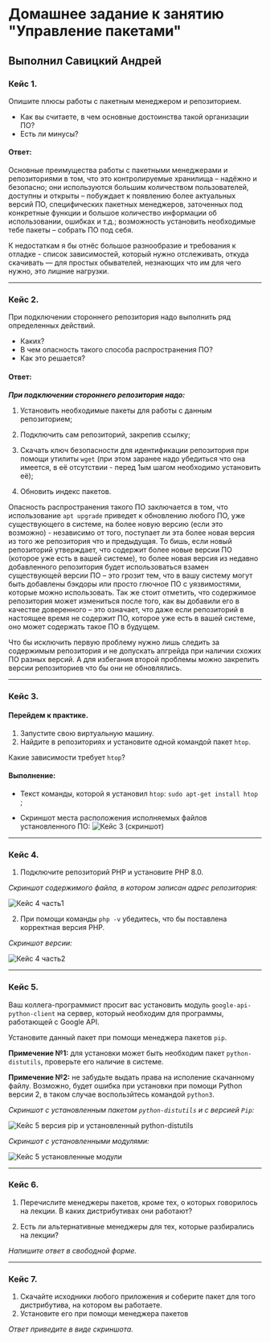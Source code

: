 # Домашнее задание к занятию "Управление пакетами"

## Выполнил Савицкий Андрей

### Кейс 1.

Опишите плюсы работы с пакетным менеджером и репозиторием.

* Как вы считаете, в чем основные достоинства такой организации ПО?
* Есть ли минусы?

#### Ответ:

Основные преимущества работы с пакетными менеджерами и репозиториями в том, что это контролируемые хранилища – надёжно и безопасно; они используются большим количеством пользователей, доступны и открыты – побуждает к появлению более актуальных версий ПО, специфических пакетных менеджеров, заточенных под конкретные функции и большое количество информации об использовании, ошибках и т.д.; возможность установить необходимые тебе пакеты – собрать ПО под себя.  

К недостаткам я бы отнёс большое разнообразие и требования к отладке - список зависимостей, который нужно отслеживать, откуда скачивать — для простых обывателей, незнающих что им для чего нужно, это лишние нагрузки.  

---

### Кейс 2.

При подключении стороннего репозитория надо выполнить ряд определенных действий.

* Каких?
* В чем опасность такого способа распространения ПО?
* Как это решается?

#### Ответ:

 ***При подключении стороннего репозитория надо:*** 

1) Установить необходимые пакеты для работы с данным репозиторием; 

2) Подключить сам репозиторий, закрепив ссылку; 

3) Скачать ключ безопасности для идентификации репозитория при помощи утилиты `wget` (при этом заранее надо убедиться что она имеется, в её отсутствии - перед 1ым шагом необходимо установить её);  

 4) Обновить индекс пакетов.  

 Опасность распространения такого ПО заключается в том, что использование `apt upgrade` приведет к обновлению любого ПО, уже существующего в системе, на более новую версию (если это возможно) - независимо от того, поступает ли эта более новая версия из того же репозитория что и предыдущая. То бишь, если новый репозиторий утверждает, что содержит более новые версии ПО (которое уже есть в вашей системе), то более новая версия из недавно добавленного репозитория будет использоваться взамен существующей версии ПО – это грозит тем, что в вашу систему могут быть добавлены бэкдоры или просто глючное ПО с уязвимостями, которые можно использовать. Так же стоит отметить, что содержимое репозитория может измениться после того, как вы добавили его в качестве доверенного – это означает, что даже если репозиторий в настоящее время не содержит ПО, которое уже есть в вашей системе, оно может содержать такое ПО в будущем.  

 Что бы исключить первую проблему нужно лишь следить за содержимым репозитория и не допускать апгрейда при наличии схожих ПО разных версий. А для избегания второй проблемы можно закрепить версии репозиториев что бы они не обновлялись.  

---

### Кейс 3.

#### Перейдем к практике.

1. Запустите свою виртуальную машину.
2. Найдите в репозиториях и установите одной командой пакет `htop`.

Какие зависимости требует `htop`?

#### Выполнение:

* Текст команды, которой я установил `htop`:
`sudo apt-get install htop` ; 

* Cкриншот места расположения исполняемых файлов установленного ПО:
![Кейс 3 (скриншот)](https://github.com/user-attachments/assets/e2850efe-dbe7-4336-93d2-fa74e6c1fb13)

---

### Кейс 4.

1. Подключите репозиторий PHP и установите PHP 8.0.

*Скриншот содержимого файла, в котором записан адрес репозитория:*

![Кейс 4  часть1](https://github.com/user-attachments/assets/71ff20ee-35e0-480d-b1b7-ae46665987b5)


2. При помощи команды `php -v` убедитесь, что бы поставлена корректная версия PHP.

*Скриншот версии:*

![Кейс 4  часть2](https://github.com/user-attachments/assets/0345d3ca-e0b2-47d6-ab14-1e6a7095319c)

---

### Кейс 5.

Ваш коллега-программист просит вас установить модуль `google-api-python-client` на сервер, который необходим для программы, работающей с Google API.

Установите данный пакет при помощи менеджера пакетов `pip`.

**Примечение №1:** для установки может быть необходим пакет `python-distutils`, проверьте его наличие в системе.

**Примечение №2:** не забудьте выдать права на исполение скачанному файлу. Возможно, будет ошибка при установки при помощи Python версии 2, в таком случае воспользйтесь командой `python3`.

*Скриншот с установленным пакетом `python-distutils` и с версией `Pip`:* 

![Кейс 5  версия pip и установленный python-distutils](https://github.com/user-attachments/assets/a69fe69a-27a4-47fc-b821-38b616ff9e2d)


*Скриншот с установленными модулями:*

![Кейс 5  установленные модули](https://github.com/user-attachments/assets/574cc68e-4006-4150-b053-000006ca2aeb)


---

### Кейс 6.

1. Перечислите менеджеры пакетов, кроме тех, о которых говорилось на лекции.
В каких дистрибутивах они работают?

2. Есть ли альтернативные менеджеры для тех, которые разбирались на лекции?

*Напишите ответ в свободной форме.*

---

### Кейс 7.

1. Скачайте исходники любого приложения и соберите пакет для того дистрибутива, на котором вы работаете.
2. Установите его при помощи менеджера пакетов

*Ответ приведите в виде скриншота.*
